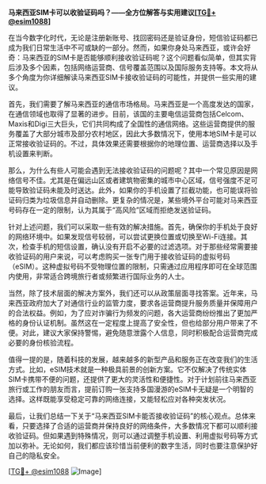 **马来西亚SIM卡可以收验证码吗？——全方位解答与实用建议[[TG💪+ @esim1088](https://t.me/s/esim1088)]**

在当今数字化时代，无论是注册新账号、找回密码还是验证身份，短信验证码都已成为我们日常生活中不可或缺的一部分。然而，如果你身处马来西亚，或许会好奇：马来西亚的SIM卡是否能够顺利接收验证码呢？这个问题看似简单，但其实背后涉及多个因素，包括网络运营商、信号覆盖范围以及国际服务支持等。本文将从多个角度为你详细解读马来西亚SIM卡接收验证码的可能性，并提供一些实用的建议。

首先，我们需要了解马来西亚的通信市场格局。马来西亚是一个高度发达的国家，在通信领域也取得了显著的进步。目前，该国的主要电信运营商包括Celcom、Maxis和Digi三大巨头，它们共同构成了全国性的通信网络。这些运营商提供的服务覆盖了大部分城市及部分农村地区，因此大多数情况下，使用本地SIM卡是可以正常接收验证码的。不过，具体效果还需要根据你的地理位置、运营商选择以及手机设置来判断。

那么，为什么有些人可能会遇到无法接收验证码的问题呢？其中一个常见原因是网络信号不佳。尤其是在偏远山区或者建筑物密集的城市中心区域，信号强度不足可能导致验证码未能及时送达。此外，如果你的手机设置了拦截功能，也可能误将验证码归类为垃圾信息并自动删除。更复杂的情况是，某些境外平台可能对马来西亚号码存在一定的限制，认为其属于“高风险”区域而拒绝发送验证码。

针对上述问题，我们可以采取一些有效的解决措施。首先，确保你的手机处于良好的网络环境中。如果发现信号较弱，可以尝试更换位置或切换至Wi-Fi连接。其次，检查手机的短信设置，确认没有开启不必要的过滤选项。对于那些经常需要接收验证码的用户来说，可以考虑购买一张专门用于接收验证码的虚拟号码（eSIM）。这种虚拟号码不受物理位置的限制，只需通过应用程序即可在全球范围内使用，非常适合跨境旅行者或频繁进行国际业务的人士。

当然，除了技术层面的解决方案外，我们还可以从政策层面寻找答案。近年来，马来西亚政府加大了对通信行业的监管力度，要求各运营商提升服务质量并保障用户的合法权益。例如，为了应对诈骗行为频发的问题，各大运营商纷纷推出了更加严格的身份认证机制。虽然这在一定程度上提高了安全性，但也给部分用户带来了不便。对此，建议大家保持警惕，避免随意泄露个人信息，同时积极配合运营商完成必要的身份核验流程。

值得一提的是，随着科技的发展，越来越多的新型产品和服务正在改变我们的生活方式。比如，eSIM技术就是一种极具前景的创新方案。它不仅解决了传统实体SIM卡携带不便的问题，还提供了更大的灵活性和便捷性。对于计划前往马来西亚旅行或工作的朋友而言，提前订购一张支持多国漫游的eSIM卡无疑是一个明智的选择。这样既能享受稳定可靠的网络连接，又能轻松应对各种突发状况。

最后，让我们总结一下关于“马来西亚SIM卡能否接收验证码”的核心观点。总体来看，只要选择了合适的运营商并保持良好的网络条件，大多数情况下都可以顺利接收验证码。但如果遇到特殊情况，则可以通过调整手机设置、利用虚拟号码等方式加以弥补。无论如何，我们都应该珍惜当前便利的数字生活，同时也要注意保护好自己的隐私安全。

[[TG💪+ @esim1088](https://t.me/s/esim1088) ![Image](https://i.postimg.cc/4NQfJmqS/Snipaste-2025-05-13-00-14-12.png)]